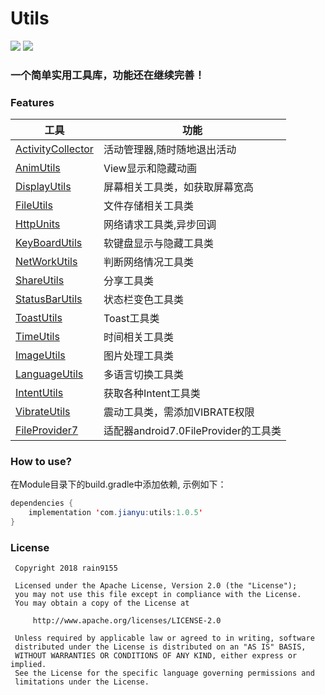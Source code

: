 # Utils
[![](https://jitpack.io/v/rain9155/RUtils.svg)](https://jitpack.io/#rain9155/RUtils) 
[![](license.png)](http://www.apache.org/licenses/LICENSE-2.0)

### 一个简单实用工具库，功能还在继续完善！
### Features
|工具|功能|
|--|--|
|[ActivityCollector](utils/src/main/java/com/example/utils/ActivityCollector.java)|活动管理器,随时随地退出活动|
|[AnimUtils](utils/src/main/java/com/example/utils/AnimUtils.java)|View显示和隐藏动画|
|[DisplayUtils](utils/src/main/java/com/example/utils/DisplayUtils.java)|屏幕相关工具类，如获取屏幕宽高|
|[FileUtils](utils/src/main/java/com/example/utils/FileUtils.java)|文件存储相关工具类|
|[HttpUnits](utils/src/main/java/com/example/utils/HttpUnits.java)|网络请求工具类,异步回调|
|[KeyBoardUtils](utils/src/main/java/com/example/utils/KeyBoardUtils.java)|软键盘显示与隐藏工具类|
|[NetWorkUtils](utils/src/main/java/com/example/utils/NetWorkUtils.java)|判断网络情况工具类|
|[ShareUtils](utils/src/main/java/com/example/utils/ShareUtils.java)|分享工具类|
|[StatusBarUtils](utils/src/main/java/com/example/utils/StatusBarUtils.java)|状态栏变色工具类|
|[ToastUtils](utils/src/main/java/com/example/utils/ToastUtils.java)|Toast工具类|
|[TimeUtils](utils/src/main/java/com/example/utils/TimeUtils.java)|时间相关工具类|
|[ImageUtils](utils/src/main/java/com/example/utils/ImageUtils.java)|图片处理工具类|
|[LanguageUtils](utils/src/main/java/com/example/utils/LanguageUtils.java)|多语言切换工具类|
|[IntentUtils](utils/src/main/java/com/example/utils/IntentUtils.java)|获取各种Intent工具类|
|[VibrateUtils](utils/src/main/java/com/example/utils/VibrateUtils.java)|震动工具类，需添加VIBRATE权限|
|[FileProvider7](utils/src/main/java/com/example/utils/FileProvider7.java)|适配器android7.0FileProvider的工具类|
### How to use?

在Module目录下的build.gradle中添加依赖, 示例如下：
```java
dependencies {
    implementation 'com.jianyu:utils:1.0.5'
}

```

### License
```
 Copyright 2018 rain9155
 
 Licensed under the Apache License, Version 2.0 (the "License");
 you may not use this file except in compliance with the License.
 You may obtain a copy of the License at

     http://www.apache.org/licenses/LICENSE-2.0

 Unless required by applicable law or agreed to in writing, software
 distributed under the License is distributed on an "AS IS" BASIS,
 WITHOUT WARRANTIES OR CONDITIONS OF ANY KIND, either express or implied.
 See the License for the specific language governing permissions and
 limitations under the License.
```
